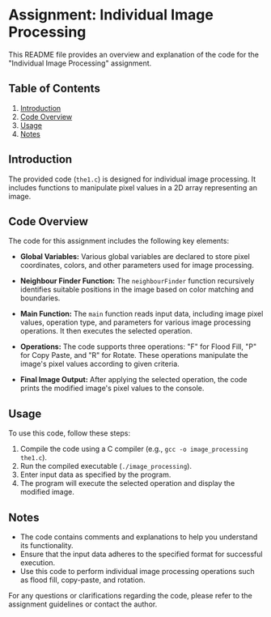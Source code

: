 # Assignment: Individual Image Processing

This README file provides an overview and explanation of the code for the "Individual Image Processing" assignment.

## Table of Contents

1. [Introduction](#introduction)
2. [Code Overview](#code-overview)
3. [Usage](#usage)
4. [Notes](#notes)

## Introduction

The provided code (`the1.c`) is designed for individual image processing. It includes functions to manipulate pixel values in a 2D array representing an image.

## Code Overview

The code for this assignment includes the following key elements:

- **Global Variables:** Various global variables are declared to store pixel coordinates, colors, and other parameters used for image processing.

- **Neighbour Finder Function:** The `neighbourFinder` function recursively identifies suitable positions in the image based on color matching and boundaries.

- **Main Function:** The `main` function reads input data, including image pixel values, operation type, and parameters for various image processing operations. It then executes the selected operation.

- **Operations:** The code supports three operations: "F" for Flood Fill, "P" for Copy Paste, and "R" for Rotate. These operations manipulate the image's pixel values according to given criteria.

- **Final Image Output:** After applying the selected operation, the code prints the modified image's pixel values to the console.

## Usage

To use this code, follow these steps:

1. Compile the code using a C compiler (e.g., `gcc -o image_processing the1.c`).
2. Run the compiled executable (`./image_processing`).
3. Enter input data as specified by the program.
4. The program will execute the selected operation and display the modified image.

## Notes

- The code contains comments and explanations to help you understand its functionality.
- Ensure that the input data adheres to the specified format for successful execution.
- Use this code to perform individual image processing operations such as flood fill, copy-paste, and rotation.

For any questions or clarifications regarding the code, please refer to the assignment guidelines or contact the author.
